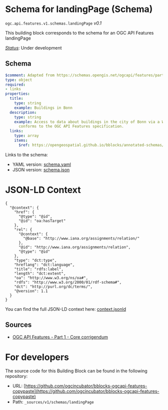 
# Schema for landingPage (Schema)

`ogc.api.features.v1.schemas.landingPage` *v0.1*

This building block corresponds to the schema for an OGC API Features landingPage

[*Status*](http://www.opengis.net/def/status): Under development

## Schema

```yaml
$comment: Adapted from https://schemas.opengis.net/ogcapi/features/part1/1.0/openapi/schemas/landingPage.yaml
type: object
required:
- links
properties:
  title:
    type: string
    example: Buildings in Bonn
  description:
    type: string
    example: Access to data about buildings in the city of Bonn via a Web API that
      conforms to the OGC API Features specification.
  links:
    type: array
    items:
      $ref: https://opengeospatial.github.io/bblocks/annotated-schemas/ogc-utils/json-link/schema.yaml

```

Links to the schema:

* YAML version: [schema.yaml](https://ogcincubator.github.io/bblocks-ogcapi-features-copypaste/build/annotated/api/features/v1/schemas/landingPage/schema.json)
* JSON version: [schema.json](https://ogcincubator.github.io/bblocks-ogcapi-features-copypaste/build/annotated/api/features/v1/schemas/landingPage/schema.yaml)


# JSON-LD Context

```jsonld
{
  "@context": {
    "href": {
      "@type": "@id",
      "@id": "oa:hasTarget"
    },
    "rel": {
      "@context": {
        "@base": "http://www.iana.org/assignments/relation/"
      },
      "@id": "http://www.iana.org/assignments/relation",
      "@type": "@id"
    },
    "type": "dct:type",
    "hreflang": "dct:language",
    "title": "rdfs:label",
    "length": "dct:extent",
    "oa": "http://www.w3.org/ns/oa#",
    "rdfs": "http://www.w3.org/2000/01/rdf-schema#",
    "dct": "http://purl.org/dc/terms/",
    "@version": 1.1
  }
}
```

You can find the full JSON-LD context here:
[context.jsonld](https://ogcincubator.github.io/bblocks-ogcapi-features-copypaste/build/annotated/api/features/v1/schemas/landingPage/context.jsonld)

## Sources

* [OGC API Features - Part 1 - Core corrigendum](https://docs.ogc.org/is/17-069r4/17-069r4.html)

# For developers

The source code for this Building Block can be found in the following repository:

* URL: [https://github.com/ogcincubator/bblocks-ogcapi-features-copypaste](https://github.com/ogcincubator/bblocks-ogcapi-features-copypaste)
* Path: `_sources/v1/schemas/landingPage`

